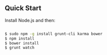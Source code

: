 ## Quick Start

Install Node.js and then:

```sh

$ sudo npm -g install grunt-cli karma bower
$ npm install
$ bower install
$ grunt watch
```